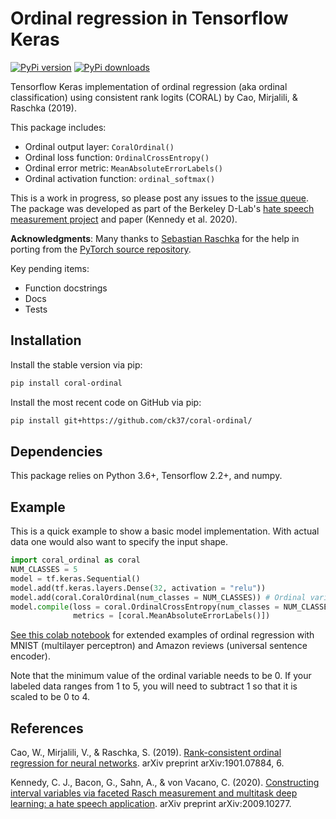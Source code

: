 # Ordinal regression in Tensorflow Keras

[![PyPi version](https://badge.fury.io/py/coral-ordinal.svg)](https://pypi.org/project/coral-ordinal/)
[![PyPi downloads](https://img.shields.io/pypi/dm/coral-ordinal?style=flat)](https://pypi.org/project/coral-ordinal/)


Tensorflow Keras implementation of ordinal regression (aka ordinal classification) using consistent rank logits (CORAL) by Cao, Mirjalili, & Raschka (2019).

This package includes:

  * Ordinal output layer: `CoralOrdinal()`
  * Ordinal loss function: `OrdinalCrossEntropy()`
  * Ordinal error metric: `MeanAbsoluteErrorLabels()`
  * Ordinal activation function: `ordinal_softmax()`

This is a work in progress, so please post any issues to the [issue queue](https://github.com/ck37/coral-ordinal/issues). The package was developed as part of the Berkeley D-Lab's [hate speech measurement project](https://hatespeech.berkeley.edu) and paper (Kennedy et al. 2020).

**Acknowledgments**: Many thanks to [Sebastian Raschka](https://github.com/rasbt) for the help in porting from the [PyTorch source repository](https://github.com/Raschka-research-group/coral-cnn/).

Key pending items:

  * Function docstrings
  * Docs
  * Tests

## Installation

Install the stable version via pip:

```bash
pip install coral-ordinal
```

Install the most recent code on GitHub via pip:

```bash
pip install git+https://github.com/ck37/coral-ordinal/
```

## Dependencies

This package relies on Python 3.6+, Tensorflow 2.2+, and numpy.

## Example

This is a quick example to show a basic model implementation. With actual data one would also want to specify the input shape.

```python
import coral_ordinal as coral
NUM_CLASSES = 5
model = tf.keras.Sequential()
model.add(tf.keras.layers.Dense(32, activation = "relu"))
model.add(coral.CoralOrdinal(num_classes = NUM_CLASSES)) # Ordinal variable has 5 labels, 0 through 4.
model.compile(loss = coral.OrdinalCrossEntropy(num_classes = NUM_CLASSES),
              metrics = [coral.MeanAbsoluteErrorLabels()])
```

[See this colab notebook](https://colab.research.google.com/drive/1AQl4XeqRRhd7l30bmgLVObKt5RFPHttn) for extended examples of ordinal regression with MNIST (multilayer perceptron) and Amazon reviews (universal sentence encoder).

Note that the minimum value of the ordinal variable needs to be 0. If your labeled data ranges from 1 to 5, you will need to subtract 1 so that it is scaled to be 0 to 4.


## References

Cao, W., Mirjalili, V., & Raschka, S. (2019). [Rank-consistent ordinal regression for neural networks](https://arxiv.org/abs/1901.07884). arXiv preprint arXiv:1901.07884, 6. 

Kennedy, C. J., Bacon, G., Sahn, A., & von Vacano, C. (2020). [Constructing interval variables via faceted Rasch measurement and multitask deep learning: a hate speech application](https://arxiv.org/abs/2009.10277). arXiv preprint arXiv:2009.10277.
